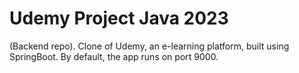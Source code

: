 # Udemy Project Java 2023

(Backend repo). Clone of Udemy, an e-learning platform, built using SpringBoot. By default, the
app runs on port 9000.
